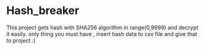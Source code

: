 # Hash_breaker
This project gets hash with SHA256 algorithm in range(0,9999) and decrypt it easily. only thing you must have , insert hash data to csv file and give that to project :)
